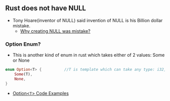 ## Rust does not have NULL 
- Tony Hoare(inventor of NULL) said invention of NULL is his Billion dollar mistake.
  - [Why creating NULL was mistake?](Why_creating_NULL_was_mistake)

### Option Enum?
- This is another kind of enum in rust which takes either of 2 values: Some or None
```rust
enum Option<T> {          //T is template which can take any type: i32, i64 etc
    Some(T),
    None,
}
```
- [Option<`T`> Code Examples](Option_T_Examples)
